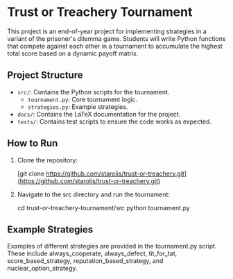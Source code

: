 # Trust or Treachery Tournament

This project is an end-of-year project for implementing strategies in a variant of the prisoner's dilemma game. Students will write Python functions that compete against each other in a tournament to accumulate the highest total score based on a dynamic payoff matrix.

## Project Structure

- `src/`: Contains the Python scripts for the tournament.
  - `tournament.py`: Core tournament logic.
  - `strategies.py`: Example strategies.
- `docs/`: Contains the LaTeX documentation for the project.
- `tests/`: Contains test scripts to ensure the code works as expected.

## How to Run

1. Clone the repository:

   [git clone https://github.com/starolis/trust-or-treachery.git](https://github.com/starolis/trust-or-treachery.git)

2. Navigate to the src directory and run the tournament:

   cd trust-or-treachery-tournament/src
   python tournament.py

## Example Strategies

Examples of different strategies are provided in the tournament.py script. These include always_cooperate, always_defect, tit_for_tat, score_based_strategy, reputation_based_strategy, and nuclear_option_strategy.
